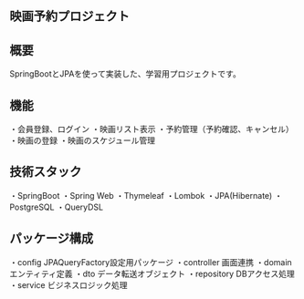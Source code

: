 ## 映画予約プロジェクト ##

## 概要
SpringBootとJPAを使って実装した、学習用プロジェクトです。

## 機能
・会員登録、ログイン
・映画リスト表示
・予約管理（予約確認、キャンセル）
・映画の登録
・映画のスケジュール管理

## 技術スタック
・SpringBoot
・Spring Web
・Thymeleaf
・Lombok
・JPA(Hibernate)
・PostgreSQL
・QueryDSL

## パッケージ構成
・config
JPAQueryFactory設定用パッケージ
・controller
画面連携
・domain
エンティティ定義
・dto
データ転送オブジェクト
・repository
DBアクセス処理
・service
ビジネスロジック処理
